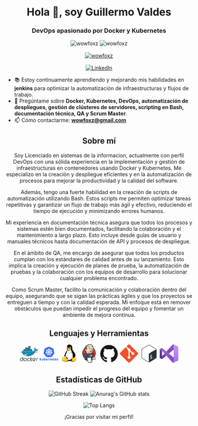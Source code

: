 <h1 align="center">Hola 👋, soy Guillermo Valdes</h1>
<h3 align="center">DevOps apasionado por Docker y Kubernetes</h3>

<p align="center">
  <img src="https://komarev.com/ghpvc/?username=wowfoxz&label=Profile%20views&color=0e75b6&style=flat" alt="wowfoxz" />
  <img src="https://img.shields.io/github/followers/wowfoxz?label=Follow&style=social" alt="wowfoxz" />
</p>

<p align="center">
  <a href="https://twitter.com/wowfoxz" target="blank"><img align="center" src="https://img.shields.io/twitter/follow/wowfoxz?logo=twitter&style=for-the-badge" alt="wowfoxz" /></a>
</p>

<p align="center">
  <a href="https://linkedin.com/in/wowfoxz" target="blank"><img align="center" src="https://img.shields.io/badge/-LinkedIn-blue?style=for-the-badge&logo=linkedin&logoColor=white" alt="LinkedIn" /></a>
</a>
</p>

- 📚 Estoy continuamente aprendiendo y mejorando mis habilidades en **jenkins** para optimizar la automatización de infraestructuras y flujos de trabajo.
- 💬 Pregúntame sobre **Docker, Kubernetes, DevOps, automatización de despliegues, gestión de clústeres de servidores, scripting en Bash, documentación técnica, QA y Scrum Master**.
- 📫 Cómo contactarme: **wowfoxz@gmail.com**

<h2 align="center">Sobre mí</h2>
<p align="center">
  Soy Licenciado en sistemas de la informacion, actualmente con perfil DevOps con una sólida experiencia en la implementación y gestión de infraestructuras en contenedores usando Docker y Kubernetes. Me especializo en la creación y despliegue eficientes y en la automatización de procesos para mejorar la productividad y la calidad del software.
</p>
<p align="center">
  Además, tengo una fuerte habilidad en la creación de scripts de automatización utilizando Bash. Estos scripts me permiten optimizar tareas repetitivas y garantizar un flujo de trabajo más ágil y efectivo, reduciendo el tiempo de ejecución y minimizando errores humanos.
</p>
<p align="center">
  Mi experiencia en documentación técnica asegura que todos los procesos y sistemas estén bien documentados, facilitando la colaboración y el mantenimiento a largo plazo. Esto incluye desde guías de usuario y manuales técnicos hasta documentación de API y procesos de despliegue.
</p>
<p align="center">
  En el ámbito de QA, me encargo de asegurar que todos los productos cumplan con los estándares de calidad antes de su lanzamiento. Esto implica la creación y ejecución de planes de prueba, la automatización de pruebas y la colaboración con los equipos de desarrollo para solucionar cualquier problema encontrado.
</p>
<p align="center">
  Como Scrum Master, facilito la comunicación y colaboración dentro del equipo, asegurando que se sigan las prácticas ágiles y que los proyectos se entreguen a tiempo y con la calidad esperada. Mi enfoque está en remover obstáculos que puedan impedir el progreso del equipo y fomentar un ambiente de mejora continua.
</p>

<h2 align="center">Lenguajes y Herramientas</h2>
<p align="center">
  <img src="https://raw.githubusercontent.com/devicons/devicon/master/icons/docker/docker-original-wordmark.svg" alt="docker" width="50" height="50"/> 
  <img src="https://raw.githubusercontent.com/devicons/devicon/master/icons/kubernetes/kubernetes-plain-wordmark.svg" alt="kubernetes" width="50" height="50"/> 
  <img src="https://raw.githubusercontent.com/devicons/devicon/master/icons/linux/linux-original.svg" alt="linux" width="50" height="50"/> 
  <img src="https://raw.githubusercontent.com/devicons/devicon/master/icons/jenkins/jenkins-original.svg" alt="jenkins" width="50" height="50"/>
  <img src="https://raw.githubusercontent.com/devicons/devicon/master/icons/github/github-original.svg" alt="github" width="50" height="50"/> 
  <img src="https://raw.githubusercontent.com/devicons/devicon/master/icons/git/git-original.svg" alt="git" width="50" height="50"/> 
  <img src="https://raw.githubusercontent.com/devicons/devicon/master/icons/bash/bash-original.svg" alt="bash" width="50" height="50"/>
  <img src="https://raw.githubusercontent.com/devicons/devicon/master/icons/visualstudio/visualstudio-original.svg" alt="terraform" width="50" height="50"/>

</p>

<h2 align="center">Estadísticas de GitHub</h2>
<p align="center">
  <img src="https://github-readme-streak-stats.herokuapp.com?user=wowfoxz&theme=dark&locale=es&date_format=j%20M%5B%20Y%5D" alt="GitHub Streak" />
  <img src="https://github-readme-stats.vercel.app/api?username=wowfoxz&show_icons=true&theme=dark" alt="Anurag's GitHub stats" />
</p>

<p align="center">
  <img src="https://github-readme-stats.vercel.app/api/top-langs/?username=wowfoxz&theme=dark&langs_count=10" alt="Top Langs" />
</p>

<p align="center">¡Gracias por visitar mi perfil!</p>

